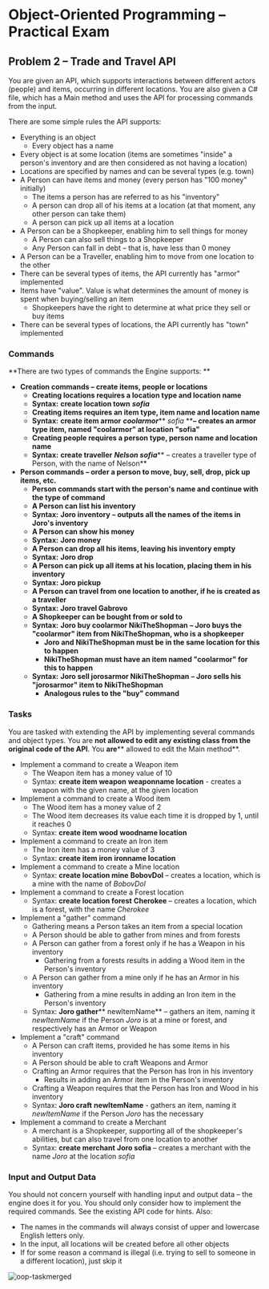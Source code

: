 # Object-Oriented Programming – Practical Exam

## Problem 2 – Trade and Travel API

You are given an API, which supports interactions between different actors (people) and items, occurring in different locations. You are also given a C# file, which has a Main method and uses the API for processing commands from the input.

There are some simple rules the API supports:

- Everything is an object
  - Every object has a name
- Every object is at some location (items are sometimes &quot;inside&quot; a person&#39;s inventory and are then considered as not having a location)
- Locations are specified by names and can be several types (e.g. town)
- A Person can have items and money (every person has &quot;100 money&quot; initially)
  - The items a person has are referred to as his &quot;inventory&quot;
  - A person can drop all of his items at a location (at that moment, any other person can take them)
  - A person can pick up all items at a location
- A Person can be a Shopkeeper, enabling him to sell things for money
  - A Person can also sell things to a Shopkeeper
  - Any Person can fall in debt – that is, have less than 0 money
- A Person can be a Traveller, enabling him to move from one location to the other
- There can be several types of items, the API currently has &quot;armor&quot; implemented
- Items have &quot;value&quot;. Value is what determines the amount of money is spent when buying/selling an item
  - Shopkeepers have the right to determine at what price they sell or buy items
- There can be  several types of locations, the API currently has &quot;town&quot; implemented

### Commands

**There are two types of commands the Engine supports:       **

- **Creation commands – create items, people or locations**
  - **Creating locations requires a location type and location name**
  - **Syntax:**  **create location town**  **_sofia_**
  - **Creating items requires an item type, item name and location name**
  - **Syntax:**  **create item armor**  **_coolarmor_**** _sofia_ ****– creates an armor type item, named &quot;coolarmor&quot; at location &quot;sofia&quot;**
  - **Creating people requires a person type, person name and location name**
  - **Syntax:**  **create traveller**  **_Nelson sofia_**** – creates a traveller type of Person, with the name of Nelson**
- **Person commands – order a person to move, buy, sell, drop, pick up items, etc.**
  - **Person commands start with the person&#39;s name and continue with the type of command**
  - **A Person can list his inventory**
  - **Syntax:**  **Joro inventory**  **– outputs all the names of the items in Joro&#39;s inventory**
  - **A Person can show his money**
  - **Syntax:**  **Joro money**
  - **A Person can drop all his items, leaving his inventory empty**
  - **Syntax:**  **Joro drop**
  - **A Person can pick up all items at his location, placing them in his inventory**
  - **Syntax:**  **Joro pickup**
  - **A Person can travel from one location to another, if he is created as a traveller**
  - **Syntax:**  **Joro travel Gabrovo**
  - **A Shopkeeper can be bought from or sold to**
  - **Syntax:**  **Joro buy coolarmor NikiTheShopman**  **– Joro buys the &quot;coolarmor&quot; item from NikiTheShopman, who is a shopkeeper**
    - **Joro and NikiTheShopman must be in the same location for this to happen**
    - **NikiTheShopman must have an item named &quot;coolarmor&quot; for this to happen**
  - **Syntax:**  **Joro sell jorosarmor NikiTheShopman**  **– Joro sells his &quot;jorosarmor&quot; item to NikiTheShopman**
    - **Analogous rules to the &quot;buy&quot; command**

### Tasks

You are tasked with extending the API by implementing several commands and object types. You are **not allowed to edit any existing class from the original code of the API**. You **are**** allowed to edit the Main method**.

- Implement a command to create a Weapon item
  - The Weapon item has a money value of 10
  - Syntax: **create item weapon**  **weaponname location**  - creates a weapon with the given name, at the given location
- Implement a command to create a Wood item
  - The Wood item has a money value of 2
  - The Wood item decreases its value each time it is dropped by 1, until it reaches 0
  - Syntax: **create item wood**  **woodname location**
- Implement a command to create an Iron item
  - The Iron item has a money value of 3
  - Syntax: **create item iron**  **ironname location**
- Implement a command to create a Mine location
  - Syntax: **create location mine**  **BobovDol** – creates a location, which is a mine with the name of _BobovDol_
- Implement a command to create a Forest location
  - Syntax: **create location forest**  **Cherokee** – creates a location, which is a forest, with the name _Cherokee_
- Implement a &quot;gather&quot; command
  - Gathering means a Person takes an item from a special location
  - A Person should be able to gather from mines and from forests
  - A Person can gather from a forest only if he has a Weapon in his inventory
    - Gathering from a forests results in adding a Wood item in the Person&#39;s inventory
  - A Person can gather from a mine only if he has an Armor in his inventory
    - Gathering from a mine results in adding an Iron item in the Person&#39;s inventory
  - Syntax: **Joro gather**** newItemName** – gathers an item, naming it _newItemName_ if the Person _Joro_ is at a mine or forest, and respectively has an Armor or Weapon
- Implement a &quot;craft&quot; command
  - A Person can craft items, provided he has some items in his inventory
  - A Person should be able to craft Weapons and Armor
  - Crafting an Armor requires that the Person has Iron in his inventory
    - Results in adding an Armor item in the Person&#39;s inventory
  - Crafting a Weapon requires that the Person has Iron and Wood in his inventory
  - Syntax: **Joro craft**  **newItemName** - gathers an item, naming it _newItemName_ if the Person _Joro_ has the necessary
- Implement a command to create a Merchant
  - A merchant is a Shopkeeper, supporting all of the shopkeeper&#39;s abilities, but can also travel from one location to another
  - Syntax: **create merchant**  **Joro sofia** – creates a merchant with the name _Joro_ at the location _sofia_

### Input and Output Data

You should not concern yourself with handling input and output data – the engine does it for you. You should only consider how to implement the required commands. See the existing API code for hints. Also:

- The names in the commands will always consist of upper and lowercase English letters only.
- In the input, all locations will be created before all other objects
- If for some reason a command is illegal (i.e. trying to sell to someone in a different location), just skip it

![oop-taskmerged](https://user-images.githubusercontent.com/12698693/27098218-787b411c-507f-11e7-9c01-a0ca873d24e8.jpg)

